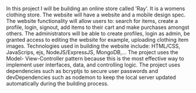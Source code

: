In this project I will be building an online store called 'Ray'. It is a womens clothing store. 
The website will have a website and a mobile design spec.
The website functionality will allow users to: search for items, create a profile, login, signout, add items to their cart and make purchases amongst others. 
The administrators will be able to create profiles, login as admin, be granted access to editing the website for example, uploading clothing item images.
Technologies used in building the website include: HTML/CSS, JavaScrips, ejs, NodeJS/ExpressJS, MongoDB,...
The project uses the Model- View-Controller pattern because this is the most effective way to implement user interfaces, data, and controlling logic.
The project uses dependencies such as bcryptjs to secure user passwords and devDependencies such as nodemon to keep the local server updated automatically during the building process.
